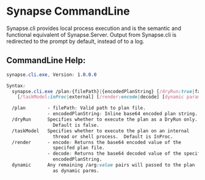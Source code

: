 # Synapse CommandLine

Synapse.cli provides local process execution and is the semantic and functional equivalent of Synapse.Server.  Output from Synapse.cli is redirected to the prompt by default, instead of to a log.

## CommandLine Help:

```css
synapse.cli.exe, Version: 1.0.0.0

Syntax:
  synapse.cli.exe /plan:{filePath}|{encodedPlanString} [/dryRun:true|false]
    [/taskModel:inProc|external] [/render:encode|decode] [dynamic parameters]

  /plan        - filePath: Valid path to plan file.
               - encodedPlanString: Inline base64 encoded plan string.
  /dryRun      Specifies whether to execute the plan as a DryRun only.
                 Default is false.
  /taskModel   Specifies whether to execute the plan on an internal
                 thread or shell process.  Default is InProc.
  /render      - encode: Returns the base64 encoded value of the
                 specifed plan file.
               - decode: Returns the base64 decoded value of the specified
                 encodedPlanString.
  dynamic      Any remaining /arg:value pairs will passed to the plan
                 as dynamic parms.
```